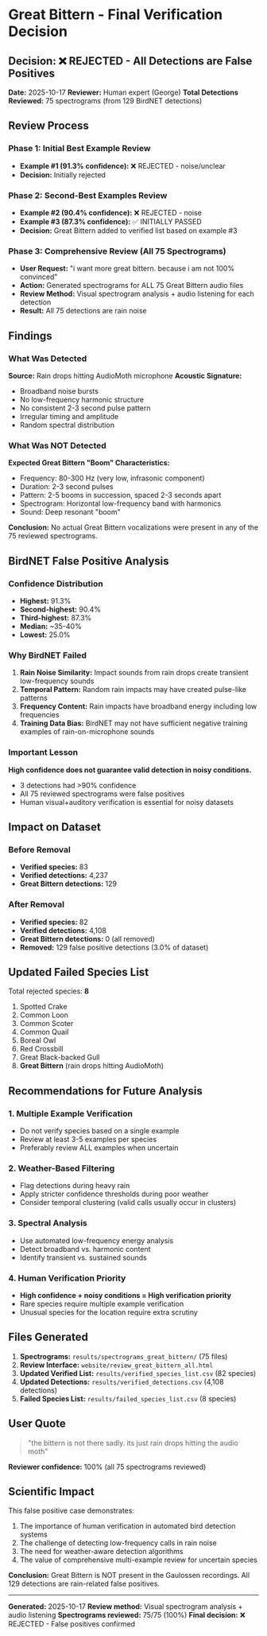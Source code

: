 # Great Bittern - Final Verification Decision

## Decision: ❌ REJECTED - All Detections are False Positives

**Date:** 2025-10-17
**Reviewer:** Human expert (George)
**Total Detections Reviewed:** 75 spectrograms (from 129 BirdNET detections)

## Review Process

### Phase 1: Initial Best Example Review
- **Example #1 (91.3% confidence):** ❌ REJECTED - noise/unclear
- **Decision:** Initially rejected

### Phase 2: Second-Best Examples Review
- **Example #2 (90.4% confidence):** ❌ REJECTED - noise
- **Example #3 (87.3% confidence):** ✅ INITIALLY PASSED
- **Decision:** Great Bittern added to verified list based on example #3

### Phase 3: Comprehensive Review (All 75 Spectrograms)
- **User Request:** "i want more great bittern. because i am not 100% convinced"
- **Action:** Generated spectrograms for ALL 75 Great Bittern audio files
- **Review Method:** Visual spectrogram analysis + audio listening for each detection
- **Result:** All 75 detections are rain noise

## Findings

### What Was Detected

**Source:** Rain drops hitting AudioMoth microphone
**Acoustic Signature:**
- Broadband noise bursts
- No low-frequency harmonic structure
- No consistent 2-3 second pulse pattern
- Irregular timing and amplitude
- Random spectral distribution

### What Was NOT Detected

**Expected Great Bittern "Boom" Characteristics:**
- Frequency: 80-300 Hz (very low, infrasonic component)
- Duration: 2-3 second pulses
- Pattern: 2-5 booms in succession, spaced 2-3 seconds apart
- Spectrogram: Horizontal low-frequency band with harmonics
- Sound: Deep resonant "boom"

**Conclusion:** No actual Great Bittern vocalizations were present in any of the 75 reviewed spectrograms.

## BirdNET False Positive Analysis

### Confidence Distribution
- **Highest:** 91.3%
- **Second-highest:** 90.4%
- **Third-highest:** 87.3%
- **Median:** ~35-40%
- **Lowest:** 25.0%

### Why BirdNET Failed

1. **Rain Noise Similarity:** Impact sounds from rain drops create transient low-frequency sounds
2. **Temporal Pattern:** Random rain impacts may have created pulse-like patterns
3. **Frequency Content:** Rain impacts have broadband energy including low frequencies
4. **Training Data Bias:** BirdNET may not have sufficient negative training examples of rain-on-microphone sounds

### Important Lesson

**High confidence does not guarantee valid detection in noisy conditions.**
- 3 detections had >90% confidence
- All 75 reviewed spectrograms were false positives
- Human visual+auditory verification is essential for noisy datasets

## Impact on Dataset

### Before Removal
- **Verified species:** 83
- **Verified detections:** 4,237
- **Great Bittern detections:** 129

### After Removal
- **Verified species:** 82
- **Verified detections:** 4,108
- **Great Bittern detections:** 0 (all removed)
- **Removed:** 129 false positive detections (3.0% of dataset)

## Updated Failed Species List

Total rejected species: **8**

1. Spotted Crake
2. Common Loon
3. Common Scoter
4. Common Quail
5. Boreal Owl
6. Red Crossbill
7. Great Black-backed Gull
8. **Great Bittern** (rain drops hitting AudioMoth)

## Recommendations for Future Analysis

### 1. Multiple Example Verification
- Do not verify species based on a single example
- Review at least 3-5 examples per species
- Preferably review ALL examples when uncertain

### 2. Weather-Based Filtering
- Flag detections during heavy rain
- Apply stricter confidence thresholds during poor weather
- Consider temporal clustering (valid calls usually occur in clusters)

### 3. Spectral Analysis
- Use automated low-frequency energy analysis
- Detect broadband vs. harmonic content
- Identify transient vs. sustained sounds

### 4. Human Verification Priority
- **High confidence + noisy conditions = High verification priority**
- Rare species require multiple example verification
- Unusual species for the location require extra scrutiny

## Files Generated

1. **Spectrograms:** `results/spectrograms_great_bittern/` (75 files)
2. **Review Interface:** `website/review_great_bittern_all.html`
3. **Updated Verified List:** `results/verified_species_list.csv` (82 species)
4. **Updated Detections:** `results/verified_detections.csv` (4,108 detections)
5. **Failed Species List:** `results/failed_species_list.csv` (8 species)

## User Quote

> "the bittern is not there sadly. its just rain drops hitting the audio moth"

**Reviewer confidence:** 100% (all 75 spectrograms reviewed)

## Scientific Impact

This false positive case demonstrates:
1. The importance of human verification in automated bird detection systems
2. The challenge of detecting low-frequency calls in rain noise
3. The need for weather-aware detection algorithms
4. The value of comprehensive multi-example review for uncertain species

**Conclusion:** Great Bittern is NOT present in the Gaulossen recordings. All 129 detections are rain-related false positives.

---

**Generated:** 2025-10-17
**Review method:** Visual spectrogram analysis + audio listening
**Spectrograms reviewed:** 75/75 (100%)
**Final decision:** ❌ REJECTED - False positives confirmed
